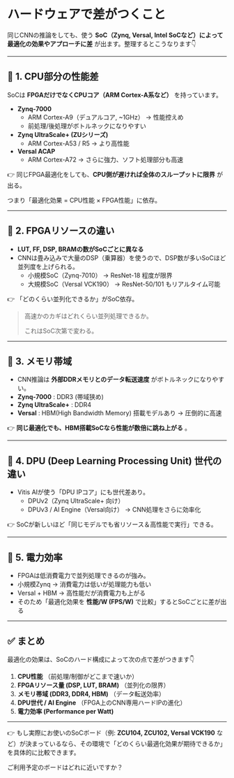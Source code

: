 # ハードウェアで差がつくこと

同じCNNの推論をしても、使う **SoC（Zynq, Versal, Intel SoCなど）によって最適化の効果やアプローチに差** が出ます。整理するとこうなります👇

---

## 🔹 1. CPU部分の性能差

SoCは **FPGAだけでなくCPUコア（ARM Cortex-A系など）** を持っています。

* **Zynq-7000**
  * ARM Cortex-A9（デュアルコア, ~1GHz） → 性能控えめ
  * 前処理/後処理がボトルネックになりやすい
* **Zynq UltraScale+ (ZUシリーズ)**
  * ARM Cortex-A53 / R5 → より高性能
* **Versal ACAP**
  * ARM Cortex-A72 → さらに強力、ソフト処理部分も高速

👉 同じFPGA最適化をしても、**CPU側が遅ければ全体のスループットに限界** が出る。

つまり「最適化効果 = CPU性能 × FPGA性能」に依存。

---

## 🔹 2. FPGAリソースの違い

* **LUT, FF, DSP, BRAMの数がSoCごとに異なる**
* CNNは畳み込みで大量のDSP（乗算器）を使うので、DSP数が多いSoCほど並列度を上げられる。
  * 小規模SoC（Zynq-7010） → ResNet-18 程度が限界
  * 大規模SoC（Versal VCK190） → ResNet-50/101 もリアルタイム可能

👉 「どのくらい並列化できるか」がSoC依存。

> 高速かのカギはどれくらい並列処理できるか。
>
> これはSoC次第で変わる。

---

## 🔹 3. メモリ帯域

* CNN推論は **外部DDRメモリとのデータ転送速度** がボトルネックになりやすい。
* **Zynq-7000** : DDR3 (帯域狭め)
* **Zynq UltraScale+** : DDR4
* **Versal** : HBM(High Bandwidth Memory) 搭載モデルあり → 圧倒的に高速

👉  **同じ最適化でも、HBM搭載SoCなら性能が数倍に跳ね上がる** 。

---

## 🔹 4. DPU (Deep Learning Processing Unit) 世代の違い

* Vitis AIが使う「DPU IPコア」にも世代差あり。
  * DPUv2（Zynq UltraScale+ 向け）
  * DPUv3 / AI Engine（Versal向け） → CNN処理をさらに効率化

👉 SoCが新しいほど「同じモデルでも省リソース＆高性能で実行」できる。

---

## 🔹 5. 電力効率

* FPGAは低消費電力で並列処理できるのが強み。
* 小規模Zynq → 消費電力は低いが処理能力も低い
* Versal + HBM → 高性能だが消費電力も上がる
* そのため「最適化効果を **性能/W (FPS/W)** で比較」するとSoCごとに差が出る

---

## ✅ まとめ

最適化の効果は、SoCのハード構成によって次の点で差がつきます👇

1. **CPU性能** （前処理/制御がどこまで速いか）
2. **FPGAリソース量 (DSP, LUT, BRAM)** （並列化の限界）
3. **メモリ帯域 (DDR3, DDR4, HBM)** （データ転送効率）
4. **DPU世代 / AI Engine** （FPGA上のCNN専用ハードIPの進化）
5. **電力効率 (Performance per Watt)**

---

👉 もし実際にお使いのSoCボード（例: **ZCU104, ZCU102, Versal VCK190** など）が決まっているなら、その環境で「どのくらい最適化効果が期待できるか」を具体的に比較できます。

ご利用予定のボードはどれに近いですか？
